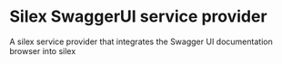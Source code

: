 # Silex SwaggerUI service provider
A silex service provider that integrates the Swagger UI documentation browser into silex

